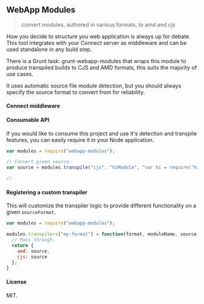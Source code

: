 WebApp Modules
--------------

> convert modules, authored in various formats, to amd and cjs

How you decide to structure you web application is always up for debate.  This
tool integrates with your Connect server as middleware and can be used
standalone in any build step.

There is a Grunt task: grunt-webapp-modules that wraps this module to produce
transpiled builds to CJS and AMD formats, this suits the majority of use cases.

It uses automatic source file module detection, but you should always specify
the source format to convert from for reliability.

#### Connect middleware ####



#### Consumable API ####

If you would like to consume this project and use it's detection and transpile
features, you can easily require it in your Node application.

``` javascript
var modules = require("webapp-modules");

// Convert given source.
var source = modules.transpile("cjs", "hiModule", "var hi = require('hi');");

// 
```

#### Registering a custom transpiler ####

This will customize the transpiler logic to provide different functionality on
a given `sourceFormat`.

``` javascript
var modules = require("webapp-modules");

modules.transpilers["my-format"] = function(format, moduleName, source) {
  // Pass through.
  return {
    amd: source,
    cjs: source
  };
}
```

#### License ####

MIT.
